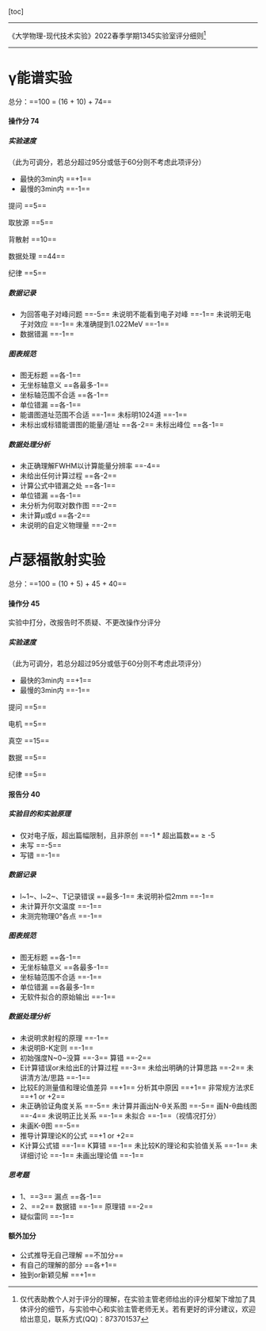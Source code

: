 [toc]

---

《大学物理-现代技术实验》2022春季学期1345实验室评分细则[^说明]

---

# γ能谱实验

总分：==100 = (16 + 10) + 74==

#### 操作分 74

##### 实验速度

（此为可调分，若总分超过95分或低于60分则不考虑此项评分）

- 最快的3min内 ==+1==
- 最慢的3min内 ==-1==

提问 ==5==

取放源 ==5==

背散射 ==10==

数据处理 ==44==

纪律 ==5==

##### 数据记录

- 为回答电子对峰问题 ==-5==  未说明不能看到电子对峰 ==-1==  未说明无电子对效应 ==-1==  未准确提到1.022MeV ==-1==
- 数据错漏 ==-1==

##### 图表规范

- 图无标题 ==各-1==
- 无坐标轴意义 ==各最多-1==
- 坐标轴范围不合适 ==各-1==
- 单位错漏 ==各-1==
- 能谱图道址范围不合适 ==-1==  未标明1024道 ==-1==
- 未标出或标错能谱图的能量/道址 ==各-2==  未标出峰位 ==各-1==

##### 数据处理分析

- 未正确理解FWHM以计算能量分辨率 ==-4==
- 未给出任何计算过程 ==各-2==
- 计算公式中错漏之处 ==各-1==
- 单位错漏 ==各-1==
- 未分析为何取对数作图 ==-2==
- 未计算μ或d ==各-2==
- 未说明的自定义物理量 ==-2==

# 卢瑟福散射实验

总分：==100 = (10 + 5) + 45 + 40==

#### 操作分 45

实验中打分，改报告时不质疑、不更改操作分评分

##### 实验速度

（此为可调分，若总分超过95分或低于60分则不考虑此项评分）

- 最快的3min内 ==+1==
- 最慢的3min内 ==-1==

提问 ==5==

电机 ==5==

真空 ==15==

数据 ==5==

纪律 ==5==

#### 报告分 40

##### 实验目的和实验原理

- 仅对电子版，超出篇幅限制，且非原创 ==-1 * 超出篇数== ≥ -5
- 未写 ==-5==
- 写错 ==-1==

##### 数据记录

- l~1~、l~2~、T记录错误 ==最多-1==  未说明补偿2mm ==-1==
- 未计算开尔文温度 ==-1==
- 未测完物理0°各点 ==-1==

##### 图表规范

- 图无标题 ==各-1==
- 无坐标轴意义 ==各最多-1==
- 坐标轴范围不合适 ==-1==
- 单位错漏 ==各最多-1==
- 无软件拟合的原始输出 ==-1==

##### 数据处理分析

- 未说明求射程的原理 ==-1==
- 未说明B-K定则 ==-1==
- 初始强度N~0~没算 ==-3==  算错 ==-2==
- E计算错误or未给出E的计算过程 ==-3==  未给出明确的计算思路 ==-2==  未讲清方法/思路 ==-1==
- 比较E的测量值和理论值差异 ==+1==  分析其中原因 ==+1==  非常规方法求E ==+1 or +2==
- 未正确验证角度关系 ==-5==  未计算并画出N-θ关系图 ==-5==  画N-θ曲线图 ==-4==  未说明正比关系 ==-1==  未拟合 ==-1==（视情况打分）
- 未画K-θ图 ==-5==
- 推导计算理论K的公式 ==+1 or +2==
- K计算公式错 ==-1==  K算错 ==-1==  未比较K的理论和实验值关系 ==-1==  未详细讨论 ==-1==  未画出理论值 ==-1==

##### 思考题

- 1、==3==  漏点 ==各-1==
- 2、==2==  数据错 ==-1==  原理错 ==-2==
- 疑似雷同 ==-1==

#### 额外加分

- 公式推导无自己理解 ==不加分==
- 有自己的理解的部分 ==各+1==
- 独到or新颖见解 ==+1==



[^说明]:仅代表助教个人对于评分的理解，在实验主管老师给出的评分框架下增加了具体评分的细节，与实验中心和实验主管老师无关。若有更好的评分建议，欢迎给出意见，联系方式(QQ)：873701537
